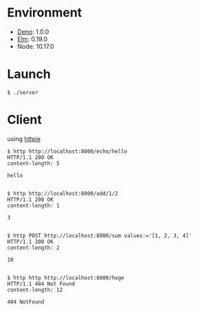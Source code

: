 # Environment

- [Deno](https://deno.land/): 1.0.0
- [Elm](https://elm-lang.org/): 0.19.0
- Node: 10.17.0

# Launch

```
$ ./server
```

# Client

using [httpie](https://httpie.org/)

```shell
$ http http://localhost:8000/echo/hello
HTTP/1.1 200 OK
content-length: 5

hello


$ http http://localhost:8000/add/1/2
HTTP/1.1 200 OK
content-length: 1

3


$ http POST http://localhost:8000/sum values:='[1, 2, 3, 4]'
HTTP/1.1 200 OK
content-length: 2

10


$ http http http://localhost:8000/hoge
HTTP/1.1 404 Not Found
content-length: 12

404 NotFound
```
